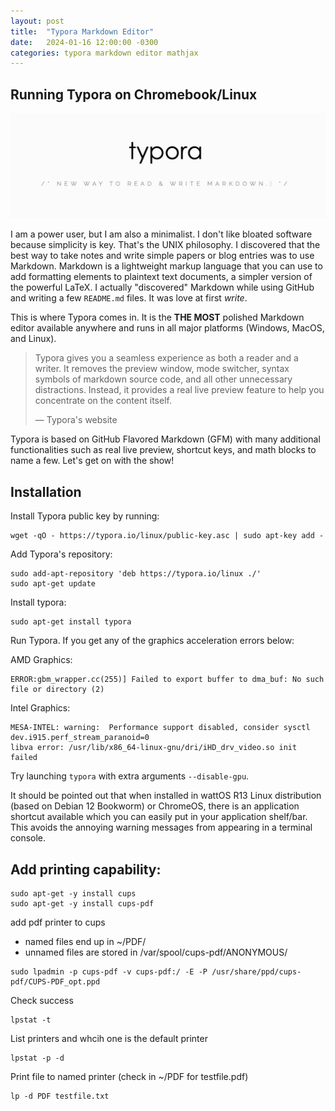 ```yaml
---
layout: post
title:  "Typora Markdown Editor"
date:   2024-01-16 12:00:00 -0300
categories: typora markdown editor mathjax
---
```

## Running Typora on Chromebook/Linux

![Typora logo](/assets/img/typora-logo.jpg "Typora logo")

I am a power user, but I am also a minimalist. I don't like bloated software because simplicity is key. That's the UNIX philosophy. I discovered that the best way to take notes and write simple papers or blog entries was to use Markdown. Markdown is a lightweight markup language that you can use to add formatting elements to plaintext text documents, a simpler version of the powerful LaTeX. I actually "discovered" Markdown while using GitHub and writing a few `README.md` files. It was love at first *write*.

This is where Typora comes in. It is the **THE MOST** polished Markdown editor available anywhere and runs in all major platforms (Windows, MacOS, and Linux).

>Typora gives you a seamless experience as both a reader and a writer. It removes the preview window, mode switcher, syntax symbols of markdown source code, and all other unnecessary distractions. Instead, it provides a real live preview feature to help you concentrate on the content itself.
>
>— Typora's website

Typora is based on GitHub Flavored Markdown (GFM) with many additional functionalities such as real live preview, shortcut keys, and math blocks to name a few. Let's get on with the show!

## Installation

Install Typora public key by running:

```
wget -qO - https://typora.io/linux/public-key.asc | sudo apt-key add -
```

Add Typora's repository:

```
sudo add-apt-repository 'deb https://typora.io/linux ./'
sudo apt-get update
```

Install typora:

```
sudo apt-get install typora
```

Run Typora. If you get any of the graphics acceleration errors below:

AMD Graphics:

```
ERROR:gbm_wrapper.cc(255)] Failed to export buffer to dma_buf: No such file or directory (2)
```

Intel Graphics:

```
MESA-INTEL: warning:  Performance support disabled, consider sysctl dev.i915.perf_stream_paranoid=0
libva error: /usr/lib/x86_64-linux-gnu/dri/iHD_drv_video.so init failed
```

Try launching `typora` with extra arguments `--disable-gpu`.

It should be pointed out that when installed in wattOS R13 Linux distribution (based on Debian 12 Bookworm) or ChromeOS, there is an application shortcut available which you can easily put in your application shelf/bar. This avoids the annoying warning messages from appearing in a terminal console.

## Add printing capability:

```
sudo apt-get -y install cups
sudo apt-get -y install cups-pdf 
```

add pdf printer to cups 

- named files end up in ~/PDF/
- unnamed files are stored in /var/spool/cups-pdf/ANONYMOUS/

```
sudo lpadmin -p cups-pdf -v cups-pdf:/ -E -P /usr/share/ppd/cups-pdf/CUPS-PDF_opt.ppd 
```

Check success

```
lpstat -t 
```

List printers and whcih one is the default printer

```
lpstat -p -d 
```

Print file to named printer (check in ~/PDF for testfile.pdf)

```
lp -d PDF testfile.txt
```

